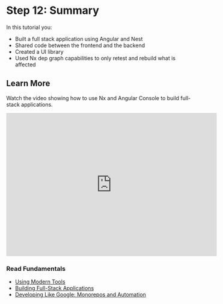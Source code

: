 # Step 12: Summary

In this tutorial you:

- Built a full stack application using Angular and Nest
- Shared code between the frontend and the backend
- Created a UI library
- Used Nx dep graph capabilities to only retest and rebuild what is affected

## Learn More

Watch the video showing how to use Nx and Angular Console to build full-stack applications.

<iframe width="560" height="380" src="https://www.youtube.com/embed/XZpp52IqD2A" frameborder="0" allow="accelerometer; autoplay; encrypted-media; gyroscope; picture-in-picture" allowfullscreen></iframe>

### Read Fundamentals

- [Using Modern Tools](/fundamentals/use-modern-tools)
- [Building Full-Stack Applications](/fundamentals/build-full-stack-applications)
- [Developing Like Google: Monorepos and Automation](/fundamentals/develop-like-google)
